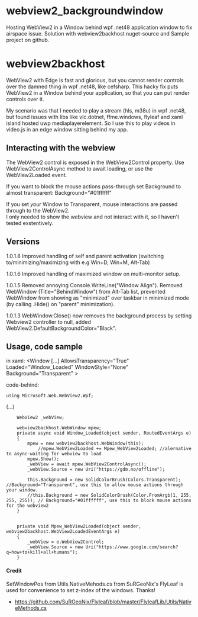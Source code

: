 # webview2_backgroundwindow
 Hosting WebView2 in a Window behind wpf .net48 application window to fix airspace issue.
 Solution with webview2backhost nuget-source and Sample project on github.

# webview2backhost
WebView2 with Edge is fast and glorious, but you cannot render controls over the damned thing in wpf .net48, like cefsharp. 
This hacky fix puts WebView2 in a Window behind your application, so that you can put render controls over it.  
  
My scenario was that I needed to play a stream (hls, m38u) in wpf .net48, but found issues with libs like vlc.dotnet, ffme.windows, flyleaf and xaml island hosted uwp mediaplayerelement. So I use this to play videos in video.js in an edge window sitting behind my app.

## Interacting with the webview 

The WebView2 control is exposed in the WebView2Control property. 
Use  WebView2ControlAsync method to await loading, or use the WebView2Loaded event.  

If you want to block the mouse actions pass-through set Background to almost transparent: Background="#01ffffff"  
  

If you set _your_ Window to Transparent, mouse interactions are passed through to the WebView2.<br>
I only needed to show the webview and not interact with it, so I haven't tested exstentively.  

## Versions

1.0.1.8
Improved handling of self and parent activation (switching to/minimizing/maximizing with e.g Win+D, Win+M, Alt-Tab)

1.0.1.6
Improved handling of maximized window on multi-monitor setup.

1.0.1.5
Removed annoying Console.WriteLine("Window Align").
Removed WebWindow (Title="BehindWindow") from Alt-Tab list, prevented WebWindow from showing as "minimized" over taskbar in minimized mode (by calling .Hide() on "parent" minimization).

1.0.1.3
WebWindow.Close() now removes the background process by setting Webview2 controller to null, added WebView2.DefaultBackgroundColor="Black".



## Usage, code sample
 
 in xaml: 
 &lt;Window [...] AllowsTransparency="True" Loaded="Window_Loaded" WindowStyle="None" Background="Transparent" &gt;


 code-behind:
  

    using Microsoft.Web.WebView2.Wpf;
(...)

        WebView2 _webView;

        webview2backhost.WebWindow mpew;
        private async void Window_Loaded(object sender, RoutedEventArgs e)
        {
            mpew = new webview2backhost.WebWindow(this);
                //mpew.WebView2Loaded += Mpew_WebView2Loaded; //alernative to async-waiting for webview to load
            mpew.Show();
            _webView = await mpew.WebView2ControlAsync();
            _webView.Source = new Uri("https://gdm.no/offline");
                      
            this.Background = new SolidColorBrush(Colors.Transparent); //Background="Transparent", use this to allow mouse actions through your window.
            //this.Background = new SolidColorBrush(Color.FromArgb(1, 255, 255, 255)); // Background="#01ffffff", use this to block mouse actions for the webview2
        }


        private void Mpew_WebView2Loaded(object sender, webview2backhost.WebView2LoadedEventArgs e)
        {
            _webView = e.WebView2Control;
            _webView.Source = new Uri("https://www.google.com/search?q=how+to+kill+all+humans");
        }
 

#### Credit
SetWindowPos from Utils.NativeMehods.cs from SuRGeoNix's FlyLeaf is used for convenience to set z-index of the windows. Thanks!
 *  https://github.com/SuRGeoNix/Flyleaf/blob/master/FlyleafLib/Utils/NativeMethods.cs